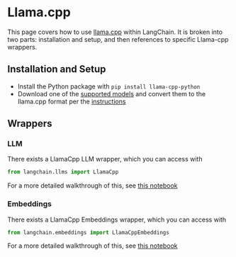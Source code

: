 # Llama.cpp

This page covers how to use [llama.cpp](https://github.com/ggerganov/llama.cpp) within LangChain.
It is broken into two parts: installation and setup, and then references to specific Llama-cpp wrappers.

## Installation and Setup
- Install the Python package with `pip install llama-cpp-python`
- Download one of the [supported models](https://github.com/ggerganov/llama.cpp#description) and convert them to the llama.cpp format per the [instructions](https://github.com/ggerganov/llama.cpp)

## Wrappers

### LLM

There exists a LlamaCpp LLM wrapper, which you can access with 
```python
from langchain.llms import LlamaCpp
```
For a more detailed walkthrough of this, see [this notebook](../modules/models/llms/integrations/llamacpp.ipynb)

### Embeddings

There exists a LlamaCpp Embeddings wrapper, which you can access with 
```python
from langchain.embeddings import LlamaCppEmbeddings
```
For a more detailed walkthrough of this, see [this notebook](../modules/models/text_embedding/examples/llamacpp.ipynb)
